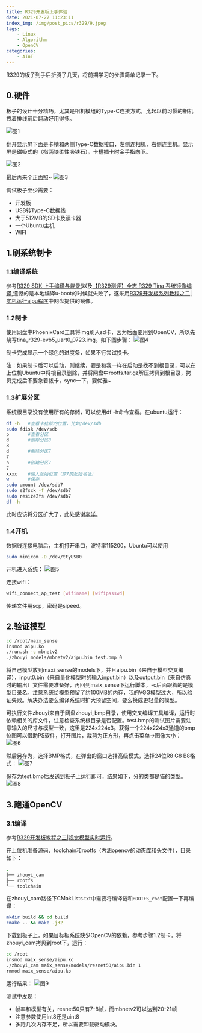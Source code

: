 ```yaml
---
title: R329开发板上手体验
date: 2021-07-27 11:23:11
index_img: /img/post_pics/r329/9.jpeg
tags: 
    - Linux
    - Algorithm
    - OpenCV
categories: 
    - AIoT
---
```


R329的板子到手后折腾了几天，将前期学习的步骤简单记录一下。

<!-- more -->  

## 0.硬件

板子的设计十分精巧，尤其是相机模组的Type-C连接方式，比起以前习惯的相机拽着排线前后翻动好用得多。

![图1](/img/post_pics/r329/1.jpeg)

翻开显示屏下面是卡槽和两侧Type-C数据接口，左侧连相机，右侧连主机。显示屏是磁吸式的（指两块柔性吸铁石）。卡槽插卡时金手指向下。

![图2](/img/post_pics/r329/2.jpeg)


最后再来个正面照~
![图3](/img/post_pics/r329/3.jpeg)

调试板子至少需要：

* 开发板
* USB转Type-C数据线
* 大于512MB的SD卡及读卡器
* 一个Ubuntu主机
* WIFI

## 1.刷系统制卡

### 1.1编译系统

参考[R329 SDK 上手编译与烧录!](https://www.cnblogs.com/juwan/p/14650733.html)以及[【R329测评】全志 R329 Tina 系统镜像编译](https://aijishu.com/a/1060000000221484),遗憾的是本地编译u-boot的时候就失败了，遂采用[R329开发板系列教程之二|实机运行aipu程序](https://aijishu.com/a/1060000000220719)中网盘提供的镜像。

### 1.2制卡

使用网盘中PhoenixCard工具将img刷入sd卡，因为后面要用到OpenCV，所以先烧写tina_r329-evb5_uart0_0723.img。如下图步骤：
![图4](/img/post_pics/r329/4.png)

制卡完成显示一个绿色的进度条，如果不行尝试换卡。

注：如果制卡后可以启动，则继续，要是和我一样在启动是找不到根目录，可以在上位机Ubuntu中将根目录删除，并将网盘中rootfs.tar.gz解压拷贝到根目录，拷贝完成后不要急着拔卡，sync一下，要优雅~

### 1.3扩展分区

系统根目录没有使用所有的存储，可以使用df -h命令查看。在ubuntu运行：

```bash
df -h   #查看卡挂载的位置，比如/dev/sdb
sudo fdisk /dev/sdb
p       #查看分区
d       #删除分区8
8
d       #删除分区7
7
n       #创建分区7
7
xxxx    #输入起始位置（原7的起始地址）
w       #保存
sudo umount /dev/sdb7
sudo e2fsck -f /dev/sdb7
sudo resize2fs /dev/sdb7
df -h
```

此时应该将分区扩大了，此处感谢[李洋](https://aijishu.com/u/liyang_dmdooa)。

### 1.4开机

数据线连接电脑后，主机打开串口，波特率115200，Ubuntu可以使用

```bash
sudo minicom -D /dev/ttyUSB0
```

开机进入系统：
![图5](/img/post_pics/r329/5.png)

连接wifi：

```bash
wifi_connect_ap_test [wifiname] [wifipasswd]
```

传递文件用scp，密码是sipeed。

## 2.验证模型

```bash
cd /root/maix_sense
insmod aipu.ko
./run.sh -c mbnetv2
./zhouyi models/mbnetv2/aipu.bin test.bmp 0
```

将自己模型放到maxi_sense的models下，并且aipu.bin（来自于模型交叉编译），input0.bin（来自量化模型时的输入input.bin）以及output.bin（来自仿真时的输出）文件需要准备好，再回到maix_sense下运行脚本，-c后面跟着的是模型目录名。注意系统给模型预留了约100MB的内存，我的VGG模型过大，所以验证失败。解决办法要么编译系统时扩大预留空间，要么换成更轻量的模型。

可执行文件zhouyi来自于网盘zhouyi_bmp目录，使用交叉编译工具编译，运行时依赖相关的库文件，注意检查系统根目录是否配置。test.bmp的测试图片需要注意输入的尺寸与模型一致，这里是224x224x3。获得一个224x224x3通道的bmp位图可以借助PS软件，打开图片，裁剪为正方形，再点击菜单->图像大小：
![图6](/img/post_pics/r329/6.jpeg)

然后另存为，选择BMP格式，在弹出的窗口选择高级模式，选择24位R8 G8 B8格式：
![图7](/img/post_pics/r329/7.jpeg)

保存为test.bmp后发送到板子上运行即可，结果如下，分的类都是猫的类型。
![图8](/img/post_pics/r329/8.png)

## 3.跑通OpenCV

### 3.1编译

参考[R329开发板教程之三|视觉模型实时运行](https://aijishu.com/a/1060000000221762)。

在上位机准备源码、toolchain和rootfs（内涵opencv的动态库和头文件），目录如下：

```bash
.
├── zhouyi_cam
├── rootfs
└── toolchain
```

在zhouyi_cam路径下CMakLists.txt中需要将编译链和`ROOTFS_root`配置一下再编译：

```bash
mkdir build && cd build
cmake .. && make -j32
```

下载到板子上，如果目标板系统缺少OpenCV的依赖，参考步骤1.2制卡，将zhouyi_cam拷贝到root下，运行：

```bash
cd /root
insmod maix_sense/aipu.ko
./zhouyi_cam maix_sense/models/resnet50/aipu.bin 1
rmmod maix_sense/aipu.ko
```

运行结果：
![图9](/img/post_pics/r329/9.jpeg)

测试中发现：

* 帧率和模型有关，resnet50只有7-8帧，而mbnetv2可以达到20-21帧
* 注意参数使用int8还是uint8
* 多跑几次内存不足，所以需要卸载驱动模块。
